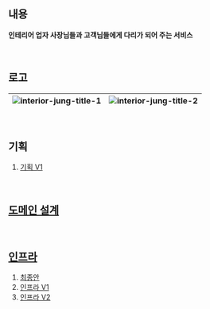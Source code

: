 ## 내용

**인테리어 업자 사장님들과 고객님들에게 다리가 되어 주는 서비스**

<br/>

## 로고

| ![interior-jung-title-1](https://github.com/Taewoongjung/interior/assets/70272679/d5005eea-5ee8-4275-85c0-464693684301) | ![interior-jung-title-2](https://github.com/Taewoongjung/interior/assets/70272679/3aafd383-5942-4002-a669-dbfe71241c3d) |
|---|---|

<br/>

## 기획

1. [기획 V1](https://github.com/Taewoongjung/interior/wiki/%EA%B8%B0%ED%9A%8D#v1)

<br/>

## [도메인 설계](https://github.com/Taewoongjung/interior/wiki/%EB%8F%84%EB%A9%94%EC%9D%B8-%EC%84%A4%EA%B3%84)

<br/>

## [인프라](https://github.com/Taewoongjung/interior/wiki/Infrastructure)

1. [최종안](https://github.com/Taewoongjung/interior/wiki/Infrastructure#%EC%B5%9C%EC%A2%85)
2. [인프라 V1](https://github.com/Taewoongjung/interior/assets/70272679/1f8eb412-7da5-4eee-a3ef-3705397b1d10)
3. [인프라 V2](https://github.com/Taewoongjung/interior/assets/70272679/1f8eb412-7da5-4eee-a3ef-3705397b1d10)
